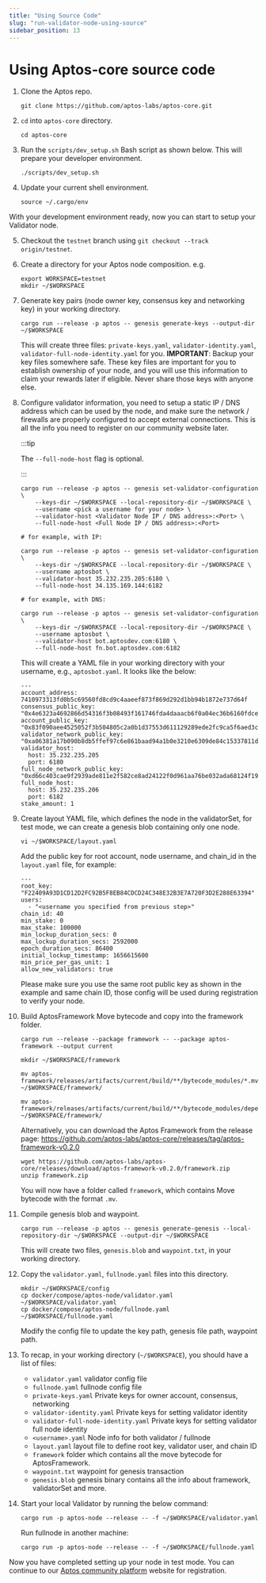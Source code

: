 ```yaml
---
title: "Using Source Code"
slug: "run-validator-node-using-source"
sidebar_position: 13
---
```


# Using Aptos-core source code

1. Clone the Aptos repo.

      ```
      git clone https://github.com/aptos-labs/aptos-core.git
      ```

2. `cd` into `aptos-core` directory.

    ```
    cd aptos-core
    ```

3. Run the `scripts/dev_setup.sh` Bash script as shown below. This will prepare your developer environment.

    ```
    ./scripts/dev_setup.sh
    ```

4. Update your current shell environment.

    ```
    source ~/.cargo/env
    ```

With your development environment ready, now you can start to setup your Validator node.

5. Checkout the `testnet` branch using `git checkout --track origin/testnet`.

6. Create a directory for your Aptos node composition. e.g.
    ```
    export WORKSPACE=testnet
    mkdir ~/$WORKSPACE
    ```

7. Generate key pairs (node owner key, consensus key and networking key) in your working directory.

    ```
    cargo run --release -p aptos -- genesis generate-keys --output-dir ~/$WORKSPACE
    ```

    This will create three files: `private-keys.yaml`, `validator-identity.yaml`, `validator-full-node-identity.yaml` for you. **IMPORTANT**: Backup your key files somewhere safe. These key files are important for you to establish ownership of your node, and you will use this information to claim your rewards later if eligible. Never share those keys with anyone else.

8. Configure validator information, you need to setup a static IP / DNS address which can be used by the node, and make sure the network / firewalls are properly configured to accept external connections. This is all the info you need to register on our community website later.

    :::tip

    The `--full-node-host` flag is optional.

    :::

    ```
    cargo run --release -p aptos -- genesis set-validator-configuration \
        --keys-dir ~/$WORKSPACE --local-repository-dir ~/$WORKSPACE \
        --username <pick a username for your node> \
        --validator-host <Validator Node IP / DNS address>:<Port> \
        --full-node-host <Full Node IP / DNS address>:<Port>

    # for example, with IP:

    cargo run --release -p aptos -- genesis set-validator-configuration \
        --keys-dir ~/$WORKSPACE --local-repository-dir ~/$WORKSPACE \
        --username aptosbot \
        --validator-host 35.232.235.205:6180 \
        --full-node-host 34.135.169.144:6182

    # for example, with DNS:

    cargo run --release -p aptos -- genesis set-validator-configuration \
        --keys-dir ~/$WORKSPACE --local-repository-dir ~/$WORKSPACE \
        --username aptosbot \
        --validator-host bot.aptosdev.com:6180 \
        --full-node-host fn.bot.aptosdev.com:6182
    ```

    This will create a YAML file in your working directory with your username, e.g., `aptosbot.yaml`. It looks like the below:

    ```
    ---
    account_address: 7410973313fd0b5c69560fd8cd9c4aaeef873f869d292d1bb94b1872e737d64f
    consensus_public_key: "0x4e6323a4692866d54316f3b08493f161746fda4daaacb6f0a04ec36b6160fdce"
    account_public_key: "0x83f090aee4525052f3b504805c2a0b1d37553d611129289ede2fc9ca5f6aed3c"
    validator_network_public_key: "0xa06381a17b090b8db5ffef97c6e861baad94a1b0e3210e6309de84c15337811d"
    validator_host:
      host: 35.232.235.205
      port: 6180
    full_node_network_public_key: "0xd66c403cae9f2939ade811e2f582ce8ad24122f0d961aa76be032ada68124f19"
    full_node_host:
      host: 35.232.235.206
      port: 6182
    stake_amount: 1
    ```

9. Create layout YAML file, which defines the node in the validatorSet, for test mode, we can create a genesis blob containing only one node.

    ```
    vi ~/$WORKSPACE/layout.yaml
    ```

    Add the public key for root account, node username, and chain_id in the `layout.yaml` file, for example:

    ```
    ---
    root_key: "F22409A93D1CD12D2FC92B5F8EB84CDCD24C348E32B3E7A720F3D2E288E63394"
    users:
      - "<username you specified from previous step>"
    chain_id: 40
    min_stake: 0
    max_stake: 100000
    min_lockup_duration_secs: 0
    max_lockup_duration_secs: 2592000
    epoch_duration_secs: 86400
    initial_lockup_timestamp: 1656615600
    min_price_per_gas_unit: 1
    allow_new_validators: true
    ```

    Please make sure you use the same root public key as shown in the example and same chain ID, those config will be used during registration to verify your node.

10. Build AptosFramework Move bytecode and copy into the framework folder.

    ```
    cargo run --release --package framework -- --package aptos-framework --output current

    mkdir ~/$WORKSPACE/framework

    mv aptos-framework/releases/artifacts/current/build/**/bytecode_modules/*.mv ~/$WORKSPACE/framework/

    mv aptos-framework/releases/artifacts/current/build/**/bytecode_modules/dependencies/**/*.mv ~/$WORKSPACE/framework/
    ```

    Alternatively, you can download the Aptos Framework from the release page: https://github.com/aptos-labs/aptos-core/releases/tag/aptos-framework-v0.2.0

    ```
    wget https://github.com/aptos-labs/aptos-core/releases/download/aptos-framework-v0.2.0/framework.zip
    unzip framework.zip
    ```

    You will now have a folder called `framework`, which contains Move bytecode with the format `.mv`.

11. Compile genesis blob and waypoint.

    ```
    cargo run --release -p aptos -- genesis generate-genesis --local-repository-dir ~/$WORKSPACE --output-dir ~/$WORKSPACE
    ```

    This will create two files, `genesis.blob` and `waypoint.txt`, in your working directory.

12. Copy the `validator.yaml`, `fullnode.yaml` files into this directory.
    ```
    mkdir ~/$WORKSPACE/config
    cp docker/compose/aptos-node/validator.yaml ~/$WORKSPACE/validator.yaml
    cp docker/compose/aptos-node/fullnode.yaml ~/$WORKSPACE/fullnode.yaml
    ```

    Modify the config file to update the key path, genesis file path, waypoint path.

13. To recap, in your working directory (`~/$WORKSPACE`), you should have a list of files:
    - `validator.yaml` validator config file
    - `fullnode.yaml` fullnode config file
    - `private-keys.yaml` Private keys for owner account, consensus, networking
    - `validator-identity.yaml` Private keys for setting validator identity
    - `validator-full-node-identity.yaml` Private keys for setting validator full node identity
    - `<username>.yaml` Node info for both validator / fullnode
    - `layout.yaml` layout file to define root key, validator user, and chain ID
    - `framework` folder which contains all the move bytecode for AptosFramework.
    - `waypoint.txt` waypoint for genesis transaction
    - `genesis.blob` genesis binary contains all the info about framework, validatorSet and more.

14. Start your local Validator by running the below command:

    ```
    cargo run -p aptos-node --release -- -f ~/$WORKSPACE/validator.yaml
    ```

    Run fullnode in another machine:

    ```
    cargo run -p aptos-node --release -- -f ~/$WORKSPACE/fullnode.yaml
    ```

Now you have completed setting up your node in test mode. You can continue to our [Aptos community platform](https://community.aptoslabs.com/) website for registration.
